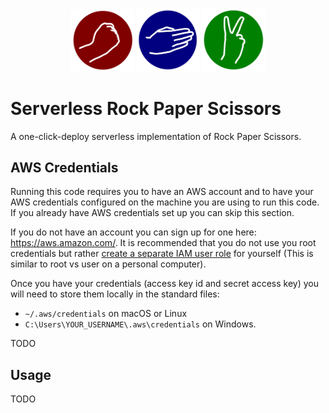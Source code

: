 
<p align="center">
  <img width="20%" src="img/rock.png"> <img width="20%" src="img/paper.png"> <img width="20%" src="img/scissors.png">
</p>

# Serverless Rock Paper Scissors

A one-click-deploy serverless implementation of Rock Paper Scissors. 

## AWS Credentials

Running this code requires you to have an AWS account and to have your AWS credentials configured on the machine you are using to run this code. If you already have AWS credentials set up you can skip this section.

If you do not have an account you can sign up for one here: https://aws.amazon.com/. It is recommended that you do not use you root credentials but rather [create a separate IAM user role](https://docs.aws.amazon.com/IAM/latest/UserGuide/best-practices.html#create-iam-users) for yourself (This is similar to root vs user on a personal computer). 

Once you have your credentials (access key id and secret access key) you will need to store them locally in the standard files:
* `~/.aws/credentials` on macOS or Linux
* `C:\Users\YOUR_USERNAME\.aws\credentials` on Windows. 



TODO

## Usage

TODO

